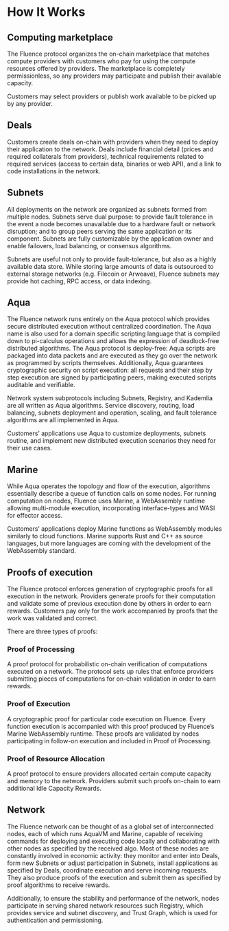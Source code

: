 # How It Works

## Computing marketplace

The Fluence protocol organizes the on-chain marketplace that matches compute providers with customers who pay for using the compute resources offered by providers. The marketplace is completely permissionless, so any providers may participate and publish their available capacity.

Customers may select providers or publish work available to be picked up by any provider.


## Deals

Customers create deals on-chain with providers when they need to deploy their application to the network. Deals include financial detail (prices and required collaterals from providers), technical requirements related to required services (access to certain data, binaries or web API), and a link to code installations in the network.


## Subnets

All deployments on the network are organized as subnets formed from multiple nodes. Subnets serve dual purpose: to provide fault tolerance in the event a node becomes unavailable due to a hardware fault or network disruption; and to group peers serving the same application or its component. Subnets are fully customizable by the application owner and enable failovers, load balancing, or consensus algorithms.

Subnets are useful not only to provide fault-tolerance, but also as a highly available data store. While storing large amounts of data is outsourced to external storage networks (e.g. Filecoin or Arweave), Fluence subnets may provide hot caching, RPC access, or data indexing.


## Aqua

The Fluence network runs entirely on the Aqua protocol which provides secure distributed execution without centralized coordination. The Aqua name is also used for a domain specific scripting language that is compiled down to pi-calculus operations and allows the expression of deadlock-free distributed algorithms. The Aqua protocol is deploy-free: Aqua scripts are packaged into data packets and are executed as they go over the network as programmed by scripts themselves. Additionally, Aqua guarantees cryptographic security on script execution: all requests and their step by step execution are signed by participating peers, making executed scripts auditable and verifiable.

Network system subprotocols including Subnets, Registry, and Kademlia are all written as Aqua algorithms. Service discovery, routing, load balancing, subnets deployment and operation, scaling, and fault tolerance algorithms are all implemented in Aqua.

Customers’ applications use Aqua to customize deployments, subnets routine, and implement new distributed execution scenarios they need for their use cases.


## Marine

While Aqua operates the topology and flow of the execution, algorithms essentially describe a queue of function calls on some nodes. For running computation on nodes, Fluence uses Marine, a WebAssembly runtime allowing multi-module execution, incorporating interface-types and WASI for effector access.

Customers’ applications deploy Marine functions as WebAssembly modules similarly to cloud functions. Marine supports Rust and C++ as source languages, but more languages are coming with the development of the WebAssembly standard.


## Proofs of execution

The Fluence protocol enforces generation of cryptographic proofs for all execution in the network. Providers generate proofs for their computation and validate some of previous execution done by others in order to earn rewards. Customers pay only for the work accompanied by proofs that the work was validated and correct.

There are three types of proofs:

### Proof of Processing
A proof protocol for probabilistic on-chain verification of computations executed on a network. The protocol sets up rules that enforce providers submitting pieces of computations for on-chain validation in order to earn rewards.

### Proof of Execution
A cryptographic proof for particular code execution on Fluence. Every function execution is accompanied with this proof produced by Fluence’s Marine WebAssembly runtime. These proofs are validated by nodes participating in follow-on execution and included in Proof of Processing.

### Proof of Resource Allocation
A proof protocol to ensure providers allocated certain compute capacity and memory to the network. Providers submit such proofs on-chain to earn additional Idle Capacity Rewards.


## Network

The Fluence network can be thought of as a global set of interconnected nodes, each of which runs AquaVM and Marine, capable of receiving commands for deploying and executing code locally and collaborating with other nodes as specified by the received algo. Most of these nodes are constantly involved in economic activity: they monitor and enter into Deals, form new Subnets or adjust participation in Subnets, install applications as specified by Deals, coordinate execution and serve incoming requests. They also produce proofs of the execution and submit them as specified by proof algorithms to receive rewards.

Additionally, to ensure the stability and performance of the network, nodes participate in serving shared network resources such Registry, which provides service and subnet discovery, and Trust Graph, which is used for authentication and permissioning.
